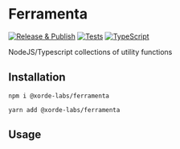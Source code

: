 # Ferramenta

[![Release & Publish](https://github.com/xorde-labs/ferramenta/actions/workflows/publish.yml/badge.svg)](https://github.com/xorde-labs/ferramenta/actions/workflows/publish.yml)
[![Tests](https://github.com/xorde-labs/ferramenta/actions/workflows/tests.yml/badge.svg)](https://github.com/xorde-labs/ferramenta/actions/workflows/tests.yml)
[![TypeScript](https://img.shields.io/badge/%3C%2F%3E-TypeScript-%230074c1.svg)](http://www.typescriptlang.org/)

NodeJS/Typescript collections of utility functions

## Installation

```shell
npm i @xorde-labs/ferramenta
```

```shell
yarn add @xorde-labs/ferramenta
```

## Usage

###
